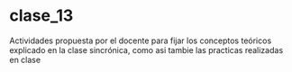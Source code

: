 # clase_13
Actividades propuesta por el docente para fijar los conceptos teóricos explicado en la clase sincrónica, como asi tambie las practicas realizadas en clase
